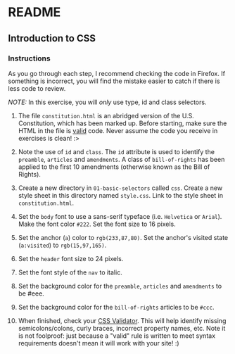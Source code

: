 # README

## Introduction to CSS

### Instructions

As you go through each step, I recommend checking the code in Firefox. If something is incorrect, you will find the mistake easier to catch if there is less code to review.

*NOTE:* In this exercise, you will *only* use type, id and class selectors.

1. The file `constitution.html` is an abridged version of the U.S. Constitution, which has been marked up. Before starting, make sure the HTML in the file is [valid](https://validator.w3.org/) code. Never assume the code you receive in exercises is clean! :>

2. Note the use of `id` and `class`. The `id` attribute is used to identify the `preamble`, `articles` and `amendments`. A class of `bill-of-rights` has been applied to the first 10 amendments (otherwise known as the Bill of Rights).

4. Create a new directory in `01-basic-selectors` called `css`. Create a new style sheet in this directory named `style.css`. Link to the style sheet in `constitution.html`.

5. Set the `body` font to use a sans-serif typeface (i.e. `Helvetica` or `Arial`). Make the font color `#222`. Set the font size to 16 pixels.

6. Set the anchor (`a`) color to `rgb(233,87,80)`. Set the anchor's visited state (`a:visited`) to `rgb(15,97,165)`.

7. Set the `header` font size to 24 pixels.

8. Set the font style of the `nav` to italic.

9. Set the background color for the `preamble`, `articles` and `amendments` to be #eee.

10. Set the background color for the `bill-of-rights` articles to be `#ccc`.

11. When finished, check your [CSS Validator](jigsaw.w3.org/css-validator/). This will help identify missing semicolons/colons, curly braces, incorrect property names, etc. Note it is not foolproof: just because a "valid" rule is written to meet syntax requirements doesn't mean it will work with your site! :)
